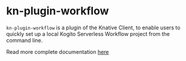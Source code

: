 # kn-plugin-workflow

`kn-plugin-workflow` is a plugin of the Knative Client, to enable users to quickly set up a local Kogito Serverless Workflow project from the command line.

Read more complete documentation [here](https://kiegroup.github.io/kogito-docs/serverlessworkflow/main/tooling/kn-plugin-workflow-overview.html)

